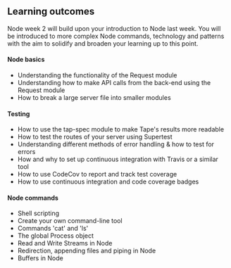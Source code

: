## Learning outcomes

Node week 2 will build upon your introduction to Node last week. You will be
introduced to more complex Node commands, technology and patterns with the aim to solidify and broaden your learning up to this point.

#### Node basics
  - Understanding the functionality of the Request module
  - Understanding how to make API calls from the back-end using the Request module
  - How to break a large server file into smaller modules

#### Testing
  - How to use the tap-spec module to make Tape's results more readable
  - How to test the routes of your server using Supertest
  - Understanding different methods of error handling & how to test for errors
  - How and why to set up continuous integration with Travis or a similar tool
  - How to use CodeCov to report and track test coverage
  - How to use continuous integration and code coverage badges

#### Node commands
  - Shell scripting
  - Create your own command-line tool
  - Commands 'cat' and 'ls'
  - The global Process object
  - Read and Write Streams in Node
  - Redirection, appending files and piping in Node
  - Buffers in Node
